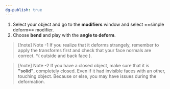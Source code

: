 ```yaml
---
dg-publish: true
---
```

1. Select your object and go to the **modifiers** window and select ==simple deform== modifier.
2. Choose **bend** and play with the **angle to deform**.

> [!note] Note -1
> If you realize that it deforms strangely, remember to apply the transforms first and check that your face normals are correct. *( outside and back face ).

> [!note] Note -2
> If you have a closed object, make sure that it is **"solid"**, completely closed. Even if it had invisible faces with an other, touching object. Because or else, you may have issues during the deformation.